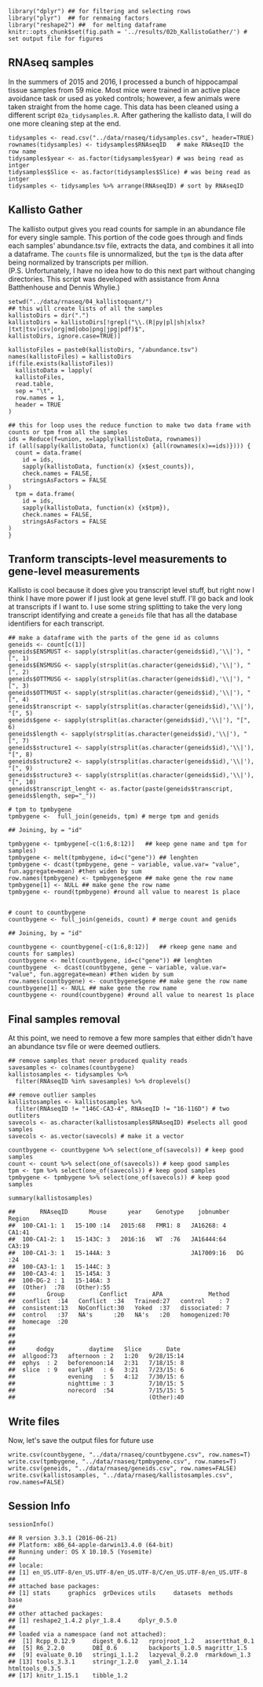    library("dplyr") ## for filtering and selecting rows
    library("plyr")  ## for renmaing factors
    library("reshape2") ##  for melting dataframe
    knitr::opts_chunk$set(fig.path = '../results/02b_KallistoGather/') # set output file for figures 

RNAseq samples
--------------

In the summers of 2015 and 2016, I processed a bunch of hippocampal
tissue samples from 59 mice. Most mice were trained in an active place
avoidance task or used as yoked controls; however, a few animals were
taken straight from the home cage. This data has been cleaned using a
different script `02a_tidysamples.R`. After gathering the kallisto data,
I will do one more cleaning step at the end.

    tidysamples <- read.csv("../data/rnaseq/tidysamples.csv", header=TRUE)
    rownames(tidysamples) <- tidysamples$RNAseqID   # make RNAseqID the row name
    tidysamples$year <- as.factor(tidysamples$year) # was being read as intger
    tidysamples$Slice <- as.factor(tidysamples$Slice) # was being read as intger
    tidysamples <- tidysamples %>% arrange(RNAseqID) # sort by RNAseqID

Kallisto Gather
---------------

The kallisto output gives you read counts for sample in an abundance
file for every single sample. This portion of the code goes through and
finds each samples' abundance.tsv file, extracts the data, and combines
it all into a dataframe. The `counts` file is unnormalized, but the
`tpm` is the data after being normalized by transcripts per million.  
(P.S. Unfortunately, I have no idea how to do this next part without
changing directories. This script was developed with assistance from
Anna Batthenhouse and Dennis Whylie.)

    setwd("../data/rnaseq/04_kallistoquant/")
    ## this will create lists of all the samples
    kallistoDirs = dir(".")
    kallistoDirs = kallistoDirs[!grepl("\\.(R|py|pl|sh|xlsx?|txt|tsv|csv|org|md|obo|png|jpg|pdf)$",
    kallistoDirs, ignore.case=TRUE)]

    kallistoFiles = paste0(kallistoDirs, "/abundance.tsv")
    names(kallistoFiles) = kallistoDirs
    if(file.exists(kallistoFiles))
      kallistoData = lapply(
      kallistoFiles,
      read.table,
      sep = "\t",
      row.names = 1,
      header = TRUE
    )

    ## this for loop uses the reduce function to make two data frame with counts or tpm from all the samples
    ids = Reduce(f=union, x=lapply(kallistoData, rownames))
    if (all(sapply(kallistoData, function(x) {all(rownames(x)==ids)}))) {
      count = data.frame(
        id = ids,
        sapply(kallistoData, function(x) {x$est_counts}),
        check.names = FALSE,
        stringsAsFactors = FALSE
    )
      tpm = data.frame(
        id = ids,
        sapply(kallistoData, function(x) {x$tpm}),
        check.names = FALSE,
        stringsAsFactors = FALSE
    )
    }

Tranform transcipts-level measurements to gene-level measurements
-----------------------------------------------------------------

Kallisto is cool because it does give you transcript level stuff, but
right now I think I have more power if I just look at gene level stuff.
I'll go back and look at transcripts if I want to. I use some string
splitting to take the very long transcript identifying and create a
`geneids` file that has all the database identifiers for each
transcript.

    ## make a dataframe with the parts of the gene id as columns
    geneids <- count[c(1)] 
    geneids$ENSMUST <- sapply(strsplit(as.character(geneids$id),'\\|'), "[", 1)
    geneids$ENSMUSG <- sapply(strsplit(as.character(geneids$id),'\\|'), "[", 2)
    geneids$OTTMUSG <- sapply(strsplit(as.character(geneids$id),'\\|'), "[", 3)
    geneids$OTTMUST <- sapply(strsplit(as.character(geneids$id),'\\|'), "[", 4)
    geneids$transcript <- sapply(strsplit(as.character(geneids$id),'\\|'), "[", 5)
    geneids$gene <- sapply(strsplit(as.character(geneids$id),'\\|'), "[", 6)
    geneids$length <- sapply(strsplit(as.character(geneids$id),'\\|'), "[", 7)
    geneids$structure1 <- sapply(strsplit(as.character(geneids$id),'\\|'), "[", 8)
    geneids$structure2 <- sapply(strsplit(as.character(geneids$id),'\\|'), "[", 9)
    geneids$structure3 <- sapply(strsplit(as.character(geneids$id),'\\|'), "[", 10)
    geneids$transcript_lenght <- as.factor(paste(geneids$transcript, geneids$length, sep="_"))

    # tpm to tpmbygene
    tpmbygene <-  full_join(geneids, tpm) # merge tpm and genids

    ## Joining, by = "id"

    tpmbygene <- tpmbygene[-c(1:6,8:12)]   ## keep gene name and tpm for samples)
    tpmbygene <- melt(tpmbygene, id=c("gene")) ## lenghten 
    tpmbygene <- dcast(tpmbygene, gene ~ variable, value.var= "value", fun.aggregate=mean) #then widen by sum
    row.names(tpmbygene) <- tpmbygene$gene ## make gene the row name
    tpmbygene[1] <- NULL ## make gene the row name
    tpmbygene <- round(tpmbygene) #round all value to nearest 1s place


    # count to countbygene
    countbygene <- full_join(geneids, count) # merge count and genids

    ## Joining, by = "id"

    countbygene <- countbygene[-c(1:6,8:12)]   ## rkeep gene name and counts for samples)
    countbygene <- melt(countbygene, id=c("gene")) ## lenghten 
    countbygene  <- dcast(countbygene, gene ~ variable, value.var= "value", fun.aggregate=mean) #then widen by sum
    row.names(countbygene) <- countbygene$gene ## make gene the row name
    countbygene[1] <- NULL ## make gene the row name
    countbygene <- round(countbygene) #round all value to nearest 1s place

Final samples removal
---------------------

At this point, we need to remove a few more samples that either didn't
have an abundance tsv file or were deemed outliers.

    ## remove samples that never produced quality reads
    savesamples <- colnames(countbygene)
    kallistosamples <- tidysamples %>%
      filter(RNAseqID %in% savesamples) %>% droplevels()

    ## remove outlier samples
    kallistosamples <- kallistosamples %>%
      filter(RNAseqID != "146C-CA3-4", RNAseqID != "16-116D") # two outliters
    savecols <- as.character(kallistosamples$RNAseqID) #selects all good samples
    savecols <- as.vector(savecols) # make it a vector

    countbygene <- countbygene %>% select(one_of(savecols)) # keep good samples
    count <- count %>% select(one_of(savecols)) # keep good samples
    tpm <- tpm %>% select(one_of(savecols)) # keep good samples
    tpmbygene <- tpmbygene %>% select(one_of(savecols)) # keep good samples

    summary(kallistosamples)

    ##       RNAseqID      Mouse      year    Genotype    jobnumber  Region  
    ##  100-CA1-1: 1   15-100 :14   2015:68   FMR1: 8   JA16268: 4   CA1:41  
    ##  100-CA1-2: 1   15-143C: 3   2016:16   WT  :76   JA16444:64   CA3:19  
    ##  100-CA1-3: 1   15-144A: 3                       JA17009:16   DG :24  
    ##  100-CA3-1: 1   15-144C: 3                                            
    ##  100-CA3-4: 1   15-145A: 3                                            
    ##  100-DG-2 : 1   15-146A: 3                                            
    ##  (Other)  :78   (Other):55                                            
    ##         Group          Conflict       APA             Method  
    ##  conflict  :14   Conflict  :34   Trained:27   control    : 7  
    ##  consistent:13   NoConflict:30   Yoked  :37   dissociated: 7  
    ##  control   :37   NA's      :20   NA's   :20   homogenized:70  
    ##  homecage  :20                                                
    ##                                                               
    ##                                                               
    ##                                                               
    ##      dodgy          daytime   Slice       Date   
    ##  allgood:73   afternoon : 2   1:20   9/28/15:14  
    ##  ephys  : 2   beforenoon:14   2:31   7/18/15: 8  
    ##  slice  : 9   earlyAM   : 6   3:21   7/23/15: 6  
    ##               evening   : 5   4:12   7/30/15: 6  
    ##               nighttime : 3          7/10/15: 5  
    ##               norecord  :54          7/15/15: 5  
    ##                                      (Other):40

Write files
-----------

Now, let's save the output files for future use

    write.csv(countbygene, "../data/rnaseq/countbygene.csv", row.names=T)
    write.csv(tpmbygene, "../data/rnaseq/tpmbygene.csv", row.names=T)
    write.csv(geneids, "../data/rnaseq/geneids.csv", row.names=FALSE)
    write.csv(kallistosamples, "../data/rnaseq/kallistosamples.csv", row.names=FALSE)

Session Info
------------

    sessionInfo()

    ## R version 3.3.1 (2016-06-21)
    ## Platform: x86_64-apple-darwin13.4.0 (64-bit)
    ## Running under: OS X 10.10.5 (Yosemite)
    ## 
    ## locale:
    ## [1] en_US.UTF-8/en_US.UTF-8/en_US.UTF-8/C/en_US.UTF-8/en_US.UTF-8
    ## 
    ## attached base packages:
    ## [1] stats     graphics  grDevices utils     datasets  methods   base     
    ## 
    ## other attached packages:
    ## [1] reshape2_1.4.2 plyr_1.8.4     dplyr_0.5.0   
    ## 
    ## loaded via a namespace (and not attached):
    ##  [1] Rcpp_0.12.9     digest_0.6.12   rprojroot_1.2   assertthat_0.1 
    ##  [5] R6_2.2.0        DBI_0.6         backports_1.0.5 magrittr_1.5   
    ##  [9] evaluate_0.10   stringi_1.1.2   lazyeval_0.2.0  rmarkdown_1.3  
    ## [13] tools_3.3.1     stringr_1.2.0   yaml_2.1.14     htmltools_0.3.5
    ## [17] knitr_1.15.1    tibble_1.2
